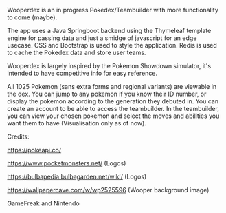 Wooperdex is an in progress Pokedex/Teambuilder with more functionality to come (maybe).

The app uses a Java Springboot backend using the Thymeleaf template engine for passing data and just a smidge of javascript for an edge usecase.
CSS and Bootstrap is used to style the application.
Redis is used to cache the Pokedex data and store user teams.

Wooperdex is largely inspired by the Pokemon Showdown simulator, it's intended to have competitive info for easy reference.

All 1025 Pokemon (sans extra forms and regional variants) are viewable in the dex.
You can jump to any pokemon if you know their ID number, or display the pokemon according to the generation they debuted in.
You can create an account to be able to access the teambuilder.
In the teambuilder, you can view your chosen pokemon and select the moves and abilities you want them to have (Visualisation only as of now).

Credits:

https://pokeapi.co/

https://www.pocketmonsters.net/ (Logos)

https://bulbapedia.bulbagarden.net/wiki/ (Logos)

https://wallpapercave.com/w/wp2525596 (Wooper background image)

GameFreak and Nintendo


